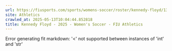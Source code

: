 ```yaml
---
url: https://fiusports.com/sports/womens-soccer/roster/kennedy-floyd/13225
site: Athletics
crawled_at: 2025-05-13T10:04:44.852818
title: Kennedy Floyd - 2025 - Women's Soccer - FIU Athletics
---
```


Error generating fit markdown: '<' not supported between instances of 'int' and 'str'